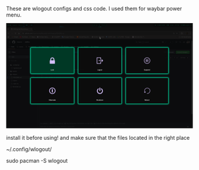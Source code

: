 These are wlogout configs and css code. 
I used them for waybar power menu. 

![Wlogout Screenshot](wlogout.png)

install it before using!
and make sure that the files located in the right place 

~/.config/wlogout/

sudo pacman -S wlogout 

